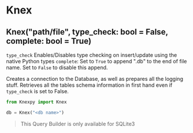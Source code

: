 # Knex

## Knex("path/file", type_check: bool = False, complete: bool = True)

`type_check` Enables/Disables type checking on insert/update using the native Python types
`complete`: Set to `True` to append ".db" to the end of file name. Set to `False` to disable this append.

Creates a connection to the Database, as well as prepares all the logging stuff.
Retrieves all the tables schema information in first hand even if `type_check` is set to False.

```python
from Knexpy import Knex

db = Knex("<db name>")
```

> This Query Builder is only available for SQLite3
